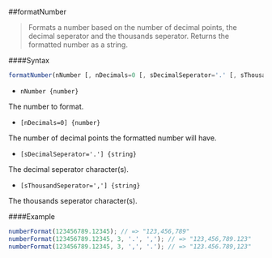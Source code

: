 ##formatNumber
>Formats a number based on the number of decimal points, the decimal seperator and the thousands seperator.
>Returns the formatted number as a string.

####Syntax
```js
formatNumber(nNumber [, nDecimals=0 [, sDecimalSeperator='.' [, sThousandSeperator=',']]])
```

- <code>nNumber {number}</code>

The number to format.

- <code>[nDecimals=0] {number}</code>

The number of decimal points the formatted number will have.

- <code>[sDecimalSeperator='.'] {string}</code>

The decimal seperator character(s).

- <code>[sThousandSeperator=','] {string}</code>

The thousands seperator character(s).

####Example
```js
numberFormat(123456789.12345); // => "123,456,789"
numberFormat(123456789.12345, 3, '.', ','); // => "123,456,789.123"
numberFormat(123456789.12345, 3, ',', '.'); // => "123.456.789,123"
```